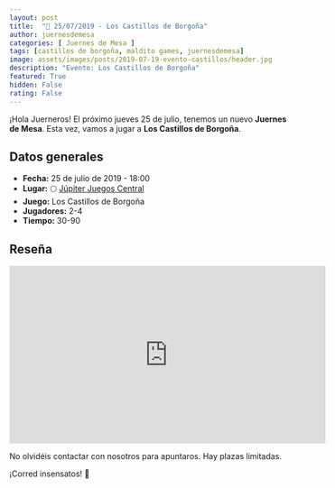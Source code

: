 ```yaml
---
layout: post
title:  "📆 25/07/2019 - Los Castillos de Borgoña"
author: juernesdemesa
categories: [ Juernes de Mesa ]
tags: [castillos de borgoña, maldito games, juernesdemesa]
image: assets/images/posts/2019-07-19-evento-castillos/header.jpg
description: "Evento: Los Castillos de Borgoña"
featured: True
hidden: False
rating: False
---
```


¡Hola Juerneros! El próximo jueves 25 de julio, tenemos un nuevo **Juernes de Mesa**. Esta vez, vamos a jugar a **Los Castillos de Borgoña**.

## Datos generales

* **Fecha:** 25 de julio de 2019 - 18:00
* **Lugar:** 🌕 [Júpiter Juegos Central](https://www.jupiterjuegos.com/tiendas/) 
* **Juego:** Los Castillos de Borgoña
* **Jugadores:** 2-4
* **Tiempo:** 30-90

## Reseña 

<iframe width="560" height="315" src="https://www.youtube.com/embed/F6Y5mhrIb5A" frameborder="0" allow="accelerometer; autoplay; encrypted-media; gyroscope; picture-in-picture" allowfullscreen></iframe>

No olvidéis contactar con nosotros para apuntaros. Hay plazas limitadas. 

¡Corred insensatos! 🧙